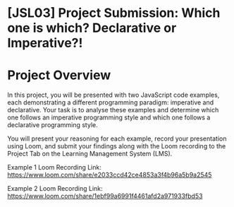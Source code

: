 # [JSL03] Project Submission: Which one is which? Declarative or Imperative?!


# Project Overview

In this project, you will be presented with two JavaScript code examples, each demonstrating a different programming paradigm: imperative and declarative. Your task is to analyse these examples and determine which one follows an imperative programming style and which one follows a declarative programming style. 

You will present your reasoning for each example, record your presentation using Loom, and submit your findings along with the Loom recording to the Project Tab on the Learning Management System (LMS).

Example 1 Loom Recording Link: https://www.loom.com/share/e2033ccd42ce4853a3f4b96a5b9a2545

Example 2 Loom Recording Link: https://www.loom.com/share/1ebf99a6991f4461afd2a971933fbd53










